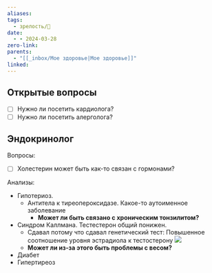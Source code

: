```yaml
---
aliases: 
tags:
  - зрелость/🌱
date:
  - - 2024-03-28
zero-link: 
parents:
  - "[[_inbox/Мое здоровье|Мое здоровье]]"
linked:
---
```

## Открытые вопросы
- [ ] Нужно ли посетить кардиолога?
- [ ] Нужно ли посетить алерголога?
## Эндокринолог
Вопросы:
- [ ] Холестерин может быть как-то связан с гормонами?

Анализы:
- Гипотериоз.
	- Антитела к тиреопероксидазе. Какое-то аутоименное заболевание
		- **Может ли быть связано с хроническим тонзилитом?**
- Синдром Каллмана. Тестестерон общий понижен.
	- Сдавал потому что сдавал генетический тест: Повышенное соотношение уровня эстрадиола к тестостерону ![](Снимок%20экрана%202024-02-04%20в%2010.54.09.png)
	- **Может ли из-за этого быть проблемы с весом?**
- Диабет
- Гипертиреоз